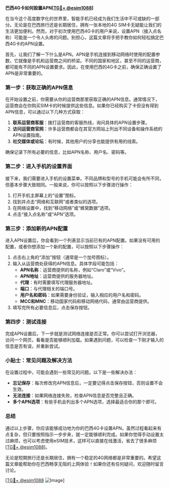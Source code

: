 **巴西4G卡如何設置APN[[TG💪+ @esim1088](https://t.me/s/esim1088)]**

在当今这个高度数字化的世界里，智能手机已经成为我们生活中不可或缺的一部分。无论是在巴西旅行还是长期居住，拥有一张本地的4G SIM卡无疑能让我们的生活更加便利。然而，对于初次使用巴西4G卡的用户来说，设置APN（接入点名称）可能是一个令人头疼的问题。别担心，这篇文章将手把手教你如何轻松搞定巴西4G卡的APN设置。

首先，让我们了解一下什么是APN。APN是手机连接到移动网络时使用的配置参数，它就像是手机和运营商之间的桥梁。不同的国家和地区，甚至不同的运营商，都可能有不同的APN设置要求。因此，在使用巴西的4G卡之前，确保正确设置了APN是非常重要的。

### 第一步：获取正确的APN信息

在开始设置之前，你需要从你的运营商那里获取正确的APN信息。通常情况下，运营商会在你购买SIM卡的时候提供这些信息。如果你已经购买了卡但没有得到APN信息，可以通过以下几种方式获取：

1. **联系运营商客服**：拨打运营商的客服热线，询问具体的APN设置步骤。
2. **访问运营商官网**：许多运营商都会在其官方网站上列出不同设备和操作系统的APN设置指南。
3. **社交媒体或论坛**：有时候，其他用户的分享也能提供有用的线索。

确保记录下所有必要的信息，比如APN名称、用户名、密码等。

### 第二步：进入手机的设置界面

接下来，我们需要进入手机的设置菜单。不同品牌和型号的手机可能会有所不同，但基本步骤大致相同。一般来说，你可以按照以下步骤进行操作：

1. 打开手机主屏幕上的“设置”图标。
2. 找到并点击“网络和互联网”或者类似的选项。
3. 在网络设置中，找到“移动网络”或“蜂窝数据”选项。
4. 点击“接入点名称”或“APN”选项。

### 第三步：添加新的APN配置

进入APN设置后，你会看到一个列表显示当前已有的APN配置。如果没有可用的配置，或者你想添加一个新的配置，可以按照以下步骤操作：

1. 点击右上角的“添加”按钮（通常是一个加号图标）。
2. 输入从运营商处获得的APN信息。具体字段可能包括：
   - **APN名称**：运营商提供的名称，例如“Claro”或“Vivo”。
   - **APN地址**：运营商提供的服务器地址。
   - **代理**：有时需要填写代理服务器地址。
   - **端口**：与代理相关的端口号。
   - **用户名和密码**：如果需要身份验证，输入相应的用户名和密码。
   - **MCC和MNC**：移动国家代码和移动网络代码，通常由运营商提供。
3. 填写完所有必要信息后，点击保存按钮。

### 第四步：测试连接

完成APN设置后，下一步就是测试网络连接是否正常。你可以尝试打开浏览器，访问一个网页，看看是否能够顺利加载。如果遇到问题，可以检查一下刚才输入的信息是否有误，并重新尝试。

### 小贴士：常见问题及解决方法

在设置过程中，可能会遇到一些常见的问题。以下是一些解决办法：

- **忘记保存**：每次修改完APN信息后，一定要记得点击保存按钮，否则设置不会生效。
- **无法连接**：如果网络连接失败，检查APN信息是否完整且正确。
- **多个APN选项**：有些手机会列出多个APN选项，选择最适合你的那个即可。

### 总结

通过以上步骤，你应该能够成功地为你的巴西4G卡设置APN。虽然过程看起来有点复杂，但只要按照指示一步步来，就一定能够顺利完成。如果你觉得手动设置太过麻烦，也可以考虑使用eSIM技术，这样可以直接在线激活，省去了很多麻烦[[TG💪+ @esim1088](https://t.me/s/esim1088)]。

无论是短期旅行还是长期居住，拥有一个稳定的4G网络都是非常重要的。希望这篇文章能帮助你在巴西畅享无阻的上网体验！如果你还有任何疑问，欢迎随时留言讨论。

[[TG💪+ @esim1088](https://t.me/s/esim1088) ![Image](https://i.postimg.cc/4NQfJmqS/Snipaste-2025-05-13-00-14-12.png)]